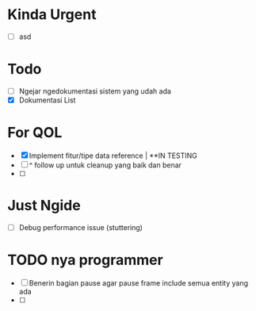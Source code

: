 # Kinda Urgent
- [ ] asd

# Todo
- [ ] Ngejar ngedokumentasi sistem yang udah ada
- [x] Dokumentasi List

# For QOL
- [x] Implement fitur/tipe data reference | **IN TESTING 
- [ ] ^ follow up untuk cleanup yang baik dan benar
- [ ] 

# Just Ngide 
- [ ] Debug performance issue (stuttering)

# TODO nya programmer
- [ ] Benerin bagian pause agar pause frame include semua entity yang ada
- [ ] 
